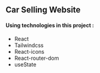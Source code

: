 ## Car Selling Website
#### Using technologies in this project :
* React
* Tailwindcss
* React-icons
* React-router-dom
* useState

